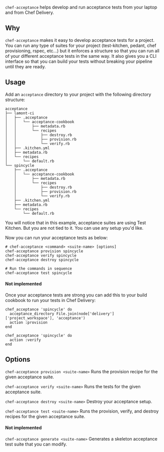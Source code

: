 `chef-acceptance` helps develop and run acceptance tests from your laptop and from Chef Delivery.

## Why

`chef-acceptance` makes it easy to develop acceptance tests for a project. You can run any type of suites for your project (test-kitchen, pedant, chef provisioning, rspec, etc...) but it enforces a structure so that you can run all of your different acceptance tests in the same way. It also gives you a CLI interface so that you can build your tests without breaking your pipeline until they are ready.

## Usage

Add an `acceptance` directory to your project with the following directory structure:

```
acceptance
├── lamont-ci
│   ├── .acceptance
│   │   └── acceptance-cookbook
│   │       ├── metadata.rb
│   │       └── recipes
│   │           ├── destroy.rb
│   │           ├── provision.rb
│   │           └── verify.rb
│   ├── .kitchen.yml
│   ├── metadata.rb
│   └── recipes
│       └── default.rb
└── spincycle
    ├── .acceptance
    │   └── acceptance-cookbook
    │       ├── metadata.rb
    │       └── recipes
    │           ├── destroy.rb
    │           ├── provision.rb
    │           └── verify.rb
    ├── .kitchen.yml
    ├── metadata.rb
    └── recipes
        └── default.rb
```

You will notice that in this example, acceptance suites are using Test Kitchen.
  But you are not tied to it. You can use any setup you'd like.

Now you can run your acceptance tests as below:

```
# chef-acceptance <command> <suite-name> [options]
chef-acceptance provision spincycle
chef-acceptance verify spincycle
chef-acceptance destroy spincycle

# Run the commands in sequence
chef-acceptance test spincycle
```

#### Not implemented

Once your acceptance tests are strong you can add this to your build cookbook to run your tests in Chef Delivery:

```
chef_acceptance 'spincycle' do
  acceptance_directory File.join(node['delivery']['project_workspace'], 'acceptance')
  action :provision
end

chef_acceptance 'spincycle' do
  action :verify
end
```

## Options

`chef-acceptance provision <suite-name>`
Runs the provision recipe for the given acceptance suite.

`chef-acceptance verify <suite-name>`
Runs the tests for the given acceptance suite.

`chef-acceptance destroy <suite-name>`
Destroy your acceptance setup.

`chef-acceptance test <suite-name>`
Runs the provision, verify, and destroy recipes for the given acceptance suite.

#### Not implemented

`chef-acceptance generate <suite-name>`
Generates a skeleton acceptance test suite that you can modify.
